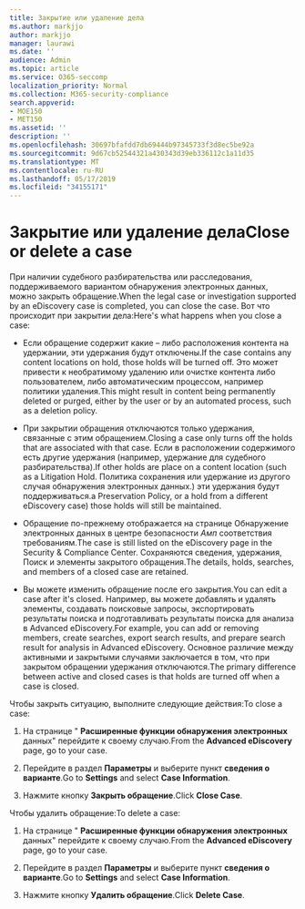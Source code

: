 ```yaml
---
title: Закрытие или удаление дела
ms.author: markjjo
author: markjjo
manager: laurawi
ms.date: ''
audience: Admin
ms.topic: article
ms.service: O365-seccomp
localization_priority: Normal
ms.collection: M365-security-compliance
search.appverid:
- MOE150
- MET150
ms.assetid: ''
description: ''
ms.openlocfilehash: 30697bfafdd7db69444b97345733f3d8ec5be92a
ms.sourcegitcommit: 9d67cb52544321a430343d39eb336112c1a11d35
ms.translationtype: MT
ms.contentlocale: ru-RU
ms.lasthandoff: 05/17/2019
ms.locfileid: "34155171"
---
```

# <a name="close-or-delete-a-case"></a><span data-ttu-id="11020-102">Закрытие или удаление дела</span><span class="sxs-lookup"><span data-stu-id="11020-102">Close or delete a case</span></span>

<span data-ttu-id="11020-103">При наличии судебного разбирательства или расследования, поддерживаемого вариантом обнаружения электронных данных, можно закрыть обращение.</span><span class="sxs-lookup"><span data-stu-id="11020-103">When the legal case or investigation supported by an eDiscovery case is completed, you can close the case.</span></span> <span data-ttu-id="11020-104">Вот что происходит при закрытии дела:</span><span class="sxs-lookup"><span data-stu-id="11020-104">Here's what happens when you close a case:</span></span>

- <span data-ttu-id="11020-105">Если обращение содержит какие – либо расположения контента на удержании, эти удержания будут отключены.</span><span class="sxs-lookup"><span data-stu-id="11020-105">If the case contains any content locations on hold, those holds will be turned off.</span></span> <span data-ttu-id="11020-106">Это может привести к необратимому удалению или очистке контента либо пользователем, либо автоматическим процессом, например политики удаления.</span><span class="sxs-lookup"><span data-stu-id="11020-106">This might result in content being permanently deleted or purged, either by the user or by an automated process, such as a deletion policy.</span></span>

- <span data-ttu-id="11020-107">При закрытии обращения отключаются только удержания, связанные с этим обращением.</span><span class="sxs-lookup"><span data-stu-id="11020-107">Closing a case only turns off the holds that are associated with that case.</span></span> <span data-ttu-id="11020-108">Если в расположении содержимого есть другие удержания (например, удержание для судебного разбирательства).</span><span class="sxs-lookup"><span data-stu-id="11020-108">If other holds are place on a content location (such as a Litigation Hold.</span></span> <span data-ttu-id="11020-109">Политика сохранения или удержание из другого случая обнаружения электронных данных.) эти удержания будут поддерживаться.</span><span class="sxs-lookup"><span data-stu-id="11020-109">a Preservation Policy, or a hold from a different eDiscovery case) those holds will still be maintained.</span></span>

- <span data-ttu-id="11020-110">Обращение по-прежнему отображается на странице Обнаружение электронных данных в центре безопасности _Амп_ соответствия требованиям.</span><span class="sxs-lookup"><span data-stu-id="11020-110">The case is still listed on the eDiscovery page in the Security & Compliance Center.</span></span> <span data-ttu-id="11020-111">Сохраняются сведения, удержания, Поиск и элементы закрытого обращения.</span><span class="sxs-lookup"><span data-stu-id="11020-111">The details, holds, searches, and members of a closed case are retained.</span></span>

- <span data-ttu-id="11020-112">Вы можете изменить обращение после его закрытия.</span><span class="sxs-lookup"><span data-stu-id="11020-112">You can edit a case after it's closed.</span></span> <span data-ttu-id="11020-113">Например, вы можете добавлять и удалять элементы, создавать поисковые запросы, экспортировать результаты поиска и подготавливать результаты поиска для анализа в Advanced eDiscovery.</span><span class="sxs-lookup"><span data-stu-id="11020-113">For example, you can add or removing members, create searches, export search results, and prepare search result for analysis in Advanced eDiscovery.</span></span> <span data-ttu-id="11020-114">Основное различие между активными и закрытыми случаями заключается в том, что при закрытом обращении удержания отключаются.</span><span class="sxs-lookup"><span data-stu-id="11020-114">The primary difference between active and closed cases is that holds are turned off when a case is closed.</span></span>

<span data-ttu-id="11020-115">Чтобы закрыть ситуацию, выполните следующие действия:</span><span class="sxs-lookup"><span data-stu-id="11020-115">To close a case:</span></span>

1. <span data-ttu-id="11020-116">На странице " **Расширенные функции обнаружения электронных** данных" перейдите к своему случаю.</span><span class="sxs-lookup"><span data-stu-id="11020-116">From the **Advanced eDiscovery** page, go to your case.</span></span>

2. <span data-ttu-id="11020-117">Перейдите в раздел **Параметры** и выберите пункт **сведения о варианте**.</span><span class="sxs-lookup"><span data-stu-id="11020-117">Go to **Settings** and select **Case Information**.</span></span> 

3. <span data-ttu-id="11020-118">Нажмите кнопку **Закрыть обращение**.</span><span class="sxs-lookup"><span data-stu-id="11020-118">Click **Close Case**.</span></span> 

<span data-ttu-id="11020-119">Чтобы удалить обращение:</span><span class="sxs-lookup"><span data-stu-id="11020-119">To delete a case:</span></span>

1. <span data-ttu-id="11020-120">На странице " **Расширенные функции обнаружения электронных** данных" перейдите к своему случаю.</span><span class="sxs-lookup"><span data-stu-id="11020-120">From the **Advanced eDiscovery** page, go to your case.</span></span>

2. <span data-ttu-id="11020-121">Перейдите в раздел **Параметры** и выберите пункт **сведения о варианте**.</span><span class="sxs-lookup"><span data-stu-id="11020-121">Go to **Settings** and select **Case Information**.</span></span> 

3. <span data-ttu-id="11020-122">Нажмите кнопку **Удалить обращение**.</span><span class="sxs-lookup"><span data-stu-id="11020-122">Click **Delete Case**.</span></span> 
